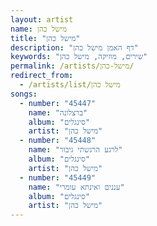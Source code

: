 ```yaml
---
layout: artist
name: מישל כהן
title: "מישל כהן"
description: "דף האמן מישל כהן"
keywords: "שירים, מוזיקה, מישל כהן"
permalink: /artists/מישל-כהן/
redirect_from:
  - /artists/list/מישל כהן
songs:
  - number: "45447"
    name: "ברצלונה"
    album: "סינגלים"
    artist: "מישל כהן"
  - number: "45448"
    name: "לרגע הרגשתי גיבור"
    album: "סינגלים"
    artist: "מישל כהן"
  - number: "45449"
    name: "עננים ואינתא עומרי"
    album: "סינגלים"
    artist: "מישל כהן"
---
```

